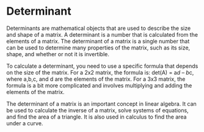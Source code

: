 # Determinant

Determinants are mathematical objects that are used to describe the size and shape of a matrix. A determinant is a number that is calculated from the elements of a matrix. The determinant of a matrix is a single number that can be used to determine many properties of the matrix, such as its size, shape, and whether or not it is invertible. 

To calculate a determinant, you need to use a specific formula that depends on the size of the matrix. For a 2x2 matrix, the formula is: det(A) = a*d – b*c, where a,b,c, and d are the elements of the matrix. For a 3x3 matrix, the formula is a bit more complicated and involves multiplying and adding the elements of the matrix. 

The determinant of a matrix is an important concept in linear algebra. It can be used to calculate the inverse of a matrix, solve systems of equations, and find the area of a triangle. It is also used in calculus to find the area under a curve.
